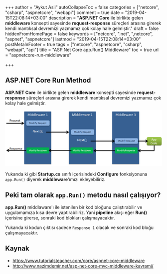 +++
author = "Aykut Asil"
autoCollapseToc = false
categories = ["netcore", "csharp", "aspnetcore", "webapi"]
comment = true
date = "2019-04-15T22:08:14+03:00"
description = "**ASP.NET Core** ile birlikte gelen **middleware** konsepti sayesinde **request-response** süreçleri arasına girerek kendi mantıksal devremizi yazmamız çok kolay hale gelmiştir."
draft = false
hiddenFromHomePage = false
keywords = ["netcore", ".net", ",netcore", "aspnet", "aspnetcore"]
lastmod = "2019-04-15T22:08:14+03:00"
postMetaInFooter = true
tags = ["netcore", "aspnetcore", "csharp", "webapi", "api"]
title = "ASP.Net Core app.Run() Middleware"
toc = true
url = "aspnetcore-run-middleware"

+++

## ASP.NET Core Run Method

**ASP.NET Core** ile birlikte gelen **middleware** konsepti sayesinde **request-response** süreçleri arasına girerek kendi mantıksal devremizi yazmamız çok kolay hale gelmiştir.

![middleware](/img/middleware-1.png "Asp.Net Core Middleware")

<script src="https://gist.github.com/aykuttasil/1c8ba890f705d3c982b9381a3792800b.js"></script>

Yukarıda ki gibi **Startup.cs** sınıfı içerisindeki **Configure** fonksiyonuna `app.Run()` diyerek **middleware**'ımızı ekleyebiliriz.

## Peki tam olarak `app.Run()` metodu nasıl çalışıyor?

**app.Run()** middlaware'ı ile istenilen bir kod bloğunu çalıştırabilir ve uygulamamıza kısa devre yaptırabiliriz. Yani **pipeline** akışı eğer **Run()** içerisine girerse, sonraki kod blokları çalışmayacaktır.

<script src="https://gist.github.com/aykuttasil/3e3741c99ebafe52d2b6bd4ccae00972.js"></script>

Yukarıda ki kodun çıktısı sadece `Response 1` olacak ve sonraki kod bloğu çalışmayacaktır.

## Kaynak

- <https://www.tutorialsteacher.com/core/aspnet-core-middleware>
- <http://www.nazimdemir.net/asp-net-core-mvc-middleware-kavrami/>